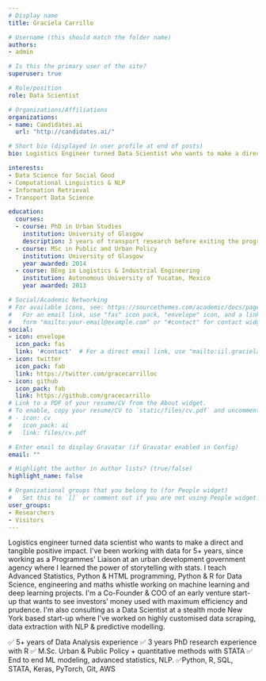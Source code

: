 ```yaml
---
# Display name
title: Graciela Carrillo

# Username (this should match the folder name)
authors:
- admin

# Is this the primary user of the site?
superuser: true

# Role/position
role: Data Scientist

# Organizations/Affiliations
organizations:
- name: Candidates.ai
  url: "http://candidates.ai/"

# Short bio (displayed in user profile at end of posts)
bio: Logistics Engineer turned Data Scientist who wants to make a direct and tangible positive impact

interests:
- Data Science for Social Good
- Computational Linguistics & NLP
- Information Retrieval
- Transport Data Science

education:
  courses:
  - course: PhD in Urban Studies
    institution: University of Glasgow
    description: 3 years of transport research before exiting the programme
  - course: MSc in Public and Urban Policy
    institution: University of Glasgow
    year awarded: 2014
  - course: BEng in Logistics & Industrial Engineering
    institution: Autonomous University of Yucatan, Mexico
    year awarded: 2013

# Social/Academic Networking
# For available icons, see: https://sourcethemes.com/academic/docs/page-builder/#icons
#   For an email link, use "fas" icon pack, "envelope" icon, and a link in the
#   form "mailto:your-email@example.com" or "#contact" for contact widget.
social:
- icon: envelope
  icon_pack: fas
  link: '#contact'  # For a direct email link, use "mailto:iil.gracielacarrillo@gmail.com".
- icon: twitter
  icon_pack: fab
  link: https://twitter.com/gracecarrilloc
- icon: github
  icon_pack: fab
  link: https://github.com/gracecarrillo
# Link to a PDF of your resume/CV from the About widget.
# To enable, copy your resume/CV to `static/files/cv.pdf` and uncomment the lines below.
# - icon: cv
#   icon_pack: ai
#   link: files/cv.pdf

# Enter email to display Gravatar (if Gravatar enabled in Config)
email: ""

# Highlight the author in author lists? (true/false)
highlight_name: false

# Organizational groups that you belong to (for People widget)
#   Set this to `[]` or comment out if you are not using People widget.
user_groups:
- Researchers
- Visitors
---
```

Logistics engineer turned data scientist who wants to make a direct and tangible positive impact. I've been working with data for 5+ years, since working as a Programmes' Liaison at an urban development government agency where I learned the power of storytelling with stats. I teach Advanced Statistics, Python & HTML programming, Python & R for Data Science, engineering and maths whistle working on machine learning and deep learning projects. I'm a Co-Founder & COO of an early venture start-up that wants to see investors’ money used with maximum efficiency and prudence. I'm also consulting as a Data Scientist at a stealth mode New York based start-up where I've worked on highly customised data scraping, data extraction with NLP & predictive modelling.

✅ 5+ years of Data Analysis experience
✅ 3 years PhD research experience with R
✅ M.Sc. Urban & Public Policy + quantitative methods with STATA
✅ End to end ML modeling, advanced statistics, NLP.
✅Python, R, SQL, STATA, Keras, PyTorch, Git, AWS
